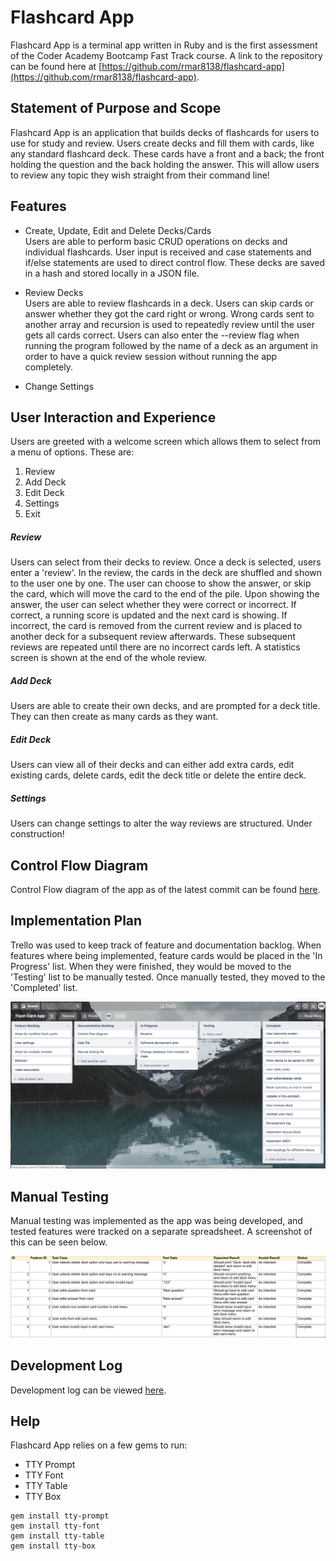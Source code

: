 # Flashcard App

Flashcard App is a terminal app written in Ruby and is the first assessment of the Coder Academy Bootcamp Fast Track course. A link to the repository can be found here at [https://github.com/rmar8138/flashcard-app](https://github.com/rmar8138/flashcard-app).

## Statement of Purpose and Scope

Flashcard App is an application that builds decks of flashcards for users to use for study and review. Users create decks and fill them with cards, like any standard flashcard deck. These cards have a front and a back; the front holding the question and the back holding the answer. This will allow users to review any topic they wish straight from their command line!

## Features

- Create, Update, Edit and Delete Decks/Cards  
  Users are able to perform basic CRUD operations on decks and individual flashcards. User input is received and case statements and if/else statements are used to direct control flow. These decks are saved in a hash and stored locally in a JSON file.

- Review Decks  
  Users are able to review flashcards in a deck. Users can skip cards or answer whether they got the card right or wrong. Wrong cards sent to another array and recursion is used to repeatedly review until the user gets all cards correct. Users can also enter the --review flag when running the program followed by the name of a deck as an argument in order to have a quick review session without running the app completely.
- Change Settings

## User Interaction and Experience

Users are greeted with a welcome screen which allows them to select from a menu of options. These are:

1. Review
2. Add Deck
3. Edit Deck
4. Settings
5. Exit

##### Review

Users can select from their decks to review. Once a deck is selected, users enter a 'review'. In the review, the cards in the deck are shuffled and shown to the user one by one. The user can choose to show the answer, or skip the card, which will move the card to the end of the pile. Upon showing the answer, the user can select whether they were correct or incorrect. If correct, a running score is updated and the next card is showing. If incorrect, the card is removed from the current review and is placed to another deck for a subsequent review afterwards. These subsequent reviews are repeated until there are no incorrect cards left. A statistics screen is shown at the end of the whole review.

##### Add Deck

Users are able to create their own decks, and are prompted for a deck title. They can then create as many cards as they want.

##### Edit Deck

Users can view all of their decks and can either add extra cards, edit existing cards, delete cards, edit the deck title or delete the entire deck.

##### Settings

Users can change settings to alter the way reviews are structured. Under construction!

## Control Flow Diagram

Control Flow diagram of the app as of the latest commit can be found [here](./docs/flashcard-app-flowchart.pdf).

## Implementation Plan

Trello was used to keep track of feature and documentation backlog. When features where being implemented, feature cards would be placed in the 'In Progress' list. When they were finished, they would be moved to the 'Testing' list to be manually tested. Once manually tested, they moved to the 'Completed' list.

![Trello Board](./docs/flashcard-app-trello.png)

## Manual Testing

Manual testing was implemented as the app was being developed, and tested features were tracked on a separate spreadsheet. A screenshot of this can be seen below.

![Manual testing spreadsheet](./docs/flashcard-app-manual-test.png)

## Development Log

Development log can be viewed [here](./development-log.md).

## Help

Flashcard App relies on a few gems to run:

- TTY Prompt
- TTY Font
- TTY Table
- TTY Box

```
gem install tty-prompt
gem install tty-font
gem install tty-table
gem install tty-box
```
